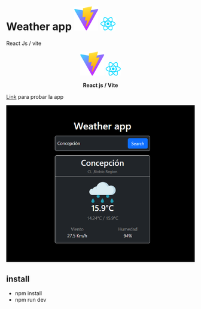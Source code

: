  
# Weather app ![vite icon](/imgs/vite.svg) <img src='./imgs/react.svg' width='40'>
React Js / vite

<div align='center'>
  <img  src='./imgs/vite.svg'> <img width='40' src='./imgs/react.svg'>
  
  <strong> React js / Vite </strong>
</div>

[Link](https://tomasjara.github.io/weather_app/) para probar la app

![screenshot](/imgs/sc.png)

## install

- npm install
- npm run dev 

